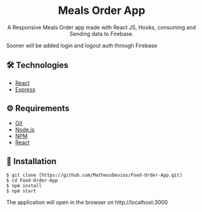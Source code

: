 # <div align="center"> Meals Order App</div>

<p align="center">A Responsive Meals Order app made with React JS, Hooks, consuming and Sending data to Firebase.</p>
<p>Sooner will be added login and logout auth through Firebase</p>

## 🛠️ Technologies

<ul>
  <li><a href="https://reactjs.org/">React</a></li>
  <li><a href="https://expressjs.com">Express</a></li>
</ul>

## ⚙️ Requirements

<ul>
  <li><a href="https://git-scm.com/">Git</a></li>
  <li><a href="https://nodejs.org/en/">Node.js</a></li>
  <li><a href="https://www.npmjs.com/">NPM</a></li>
  <li><a href="https://https://reactjs.org/">React</a></li>
</ul>

## 🚀 Installation

```
$ git clone [https://github.com/MatheusDevios/Food-Order-App.git]
$ cd Food-Order-App
$ npm install
$ npm start
```

The application will open in the browser on http://localhost:3000
